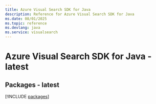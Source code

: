 ```yaml
---
title: Azure Visual Search SDK for Java
description: Reference for Azure Visual Search SDK for Java
ms.date: 08/01/2025
ms.topic: reference
ms.devlang: java
ms.service: visualsearch
---
```

# Azure Visual Search SDK for Java - latest
## Packages - latest
[!INCLUDE [packages](visual-search-index.md)]